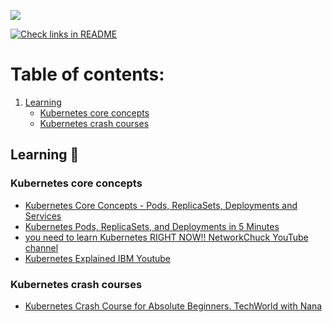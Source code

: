 
![](https://i.imgur.com/dh3Pl2X.png)

[![Check links in README](https://github.com/Brain2life/kubernetes-all-in/actions/workflows/check-links.yml/badge.svg)](https://github.com/Brain2life/kubernetes-all-in/actions/workflows/check-links.yml)

# Table of contents:
1. [Learning](#learning)
    - [Kubernetes core concepts](#kubernetes-core-concepts)
    - [Kubernetes crash courses](#kubernetes-crash-courses)

## Learning 📖

### Kubernetes core concepts
- [Kubernetes Core Concepts - Pods, ReplicaSets, Deployments and Services](https://www.youtube.com/watch?v=cK1iSwfF4dM)
- [Kubernetes Pods, ReplicaSets, and Deployments in 5 Minutes](https://www.youtube.com/watch?v=iC-WxZGhFqs)
- [you need to learn Kubernetes RIGHT NOW!! NetworkChuck YouTube channel](https://www.youtube.com/watch?v=7bA0gTroJjw)
- [Kubernetes Explained IBM Youtube](https://www.youtube.com/watch?v=aSrqRSk43lY)

### Kubernetes crash courses
- [Kubernetes Crash Course for Absolute Beginners. TechWorld with Nana](https://www.youtube.com/watch?v=s_o8dwzRlu4)